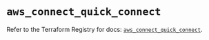 # `aws_connect_quick_connect`

Refer to the Terraform Registry for docs: [`aws_connect_quick_connect`](https://registry.terraform.io/providers/hashicorp/aws/5.32.0/docs/resources/connect_quick_connect).
